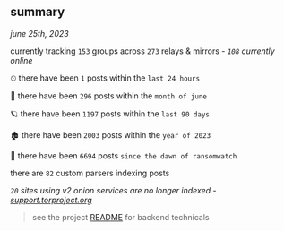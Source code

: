 
## summary
_june 25th, 2023_

currently tracking `153` groups across `273` relays & mirrors - _`108` currently online_

⏲ there have been `1` posts within the `last 24 hours`

🦈 there have been `296` posts within the `month of june`

🪐 there have been `1197` posts within the `last 90 days`

🏚 there have been `2003` posts within the `year of 2023`

🦕 there have been `6694` posts `since the dawn of ransomwatch`

there are `82` custom parsers indexing posts

_`20` sites using v2 onion services are no longer indexed - [support.torproject.org](https://support.torproject.org/onionservices/v2-deprecation/)_

> see the project [README](https://github.com/joshhighet/ransomwatch#ransomwatch--) for backend technicals
